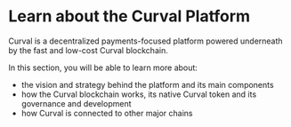 # Learn about the Curval Platform

Curval is a decentralized payments-focused platform powered underneath by the fast and low-cost Curval blockchain.&#x20;

In this section, you will be able to learn more about:

- the vision and strategy behind the platform and its main components
- how the Curval blockchain works, its native Curval token and its governance and development
- how Curval is connected to other major chains
